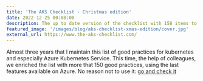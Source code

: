 ```yaml
---
title: 'The AKS Checklist - Christmas edition'
date: 2022-12-25 00:08:00
description: The up to date version of the checklist with 158 items to check before going to production !
featured_image: '/images/blog/aks-checklist-xmas-edition/cover.jpg'
external_url: https://www.the-aks-checklist.com/
---
```


Almost three years that I maintain this list of good practices for kubernetes and especially Azure Kubernetes Service. This time, the help of colleagues, we enriched the list with more that 150 good practices, using the last features available on Azure.
No reason not to use it: [go and check it](https://www.the-aks-checklist.com/)

